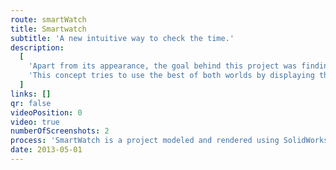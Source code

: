 ```yaml
---
route: smartWatch
title: Smartwatch
subtitle: 'A new intuitive way to check the time.'
description:
  [
    'Apart from its appearance, the goal behind this project was finding out a new way to display the time. Analogic watches have been around for so long that the position of the needles has become something very intuitive for all of us. On the other hand, digital clocks can display the time in a faster and easier way.',
    'This concept tries to use the best of both worlds by displaying the time digitally in the position the needles would be. Making it intuitive and fast to read.',
  ]
links: []
qr: false
videoPosition: 0
video: true
numberOfScreenshots: 2
process: 'SmartWatch is a project modeled and rendered using SolidWorks for an early project at EINA, University School of Design and Art. The time display method is an original idea animated using Flash Pro.'
date: 2013-05-01
---
```

